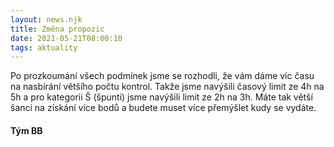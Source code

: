 ```yaml
---
layout: news.njk
title: Změna propozic
date: 2021-05-21T08:00:10
tags: aktuality
---
```


Po prozkoumání všech podmínek jsme se rozhodli, že vám dáme víc času na nasbírání většího počtu kontrol. Takže jsme navýšili časový limit ze 4h na 5h a pro kategorii Š (špunti) jsme navýšili limit ze 2h na 3h. Máte tak větší šanci na získání více bodů a budete muset více přemýšlet kudy se vydáte.

<h4>Tým BB</h4>